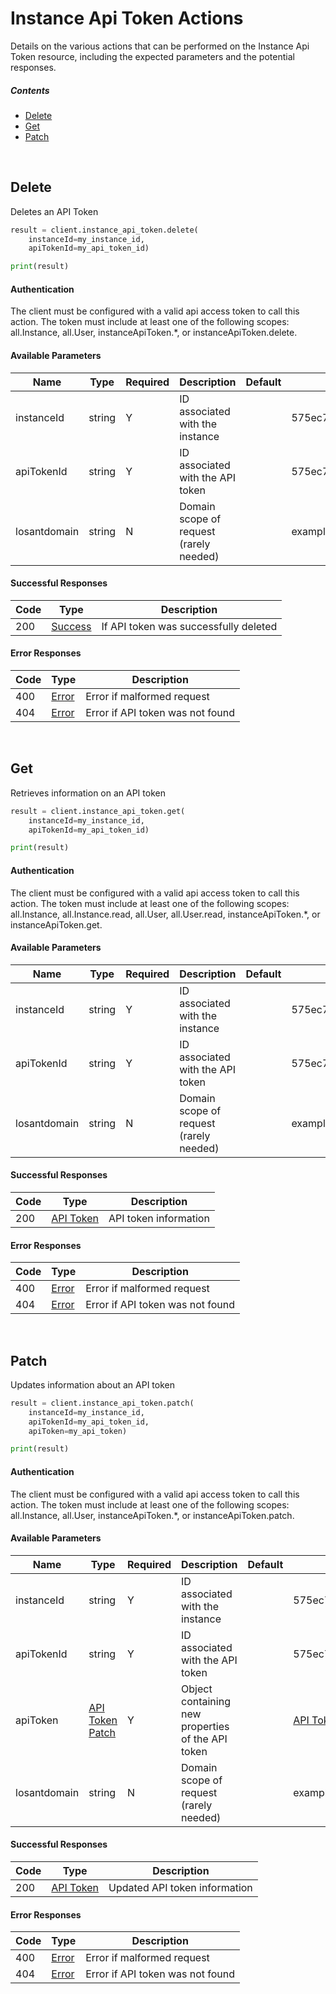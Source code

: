 # Instance Api Token Actions

Details on the various actions that can be performed on the
Instance Api Token resource, including the expected
parameters and the potential responses.

##### Contents

*   [Delete](#delete)
*   [Get](#get)
*   [Patch](#patch)

<br/>

## Delete

Deletes an API Token

```python
result = client.instance_api_token.delete(
    instanceId=my_instance_id,
    apiTokenId=my_api_token_id)

print(result)
```

#### Authentication
The client must be configured with a valid api access token to call this
action. The token must include at least one of the following scopes:
all.Instance, all.User, instanceApiToken.*, or instanceApiToken.delete.

#### Available Parameters

| Name | Type | Required | Description | Default | Example |
| ---- | ---- | -------- | ----------- | ------- | ------- |
| instanceId | string | Y | ID associated with the instance |  | 575ec7417ae143cd83dc4a96 |
| apiTokenId | string | Y | ID associated with the API token |  | 575ec7417ae143cd83dc4a95 |
| losantdomain | string | N | Domain scope of request (rarely needed) |  | example.com |

#### Successful Responses

| Code | Type | Description |
| ---- | ---- | ----------- |
| 200 | [Success](_schemas.md#success) | If API token was successfully deleted |

#### Error Responses

| Code | Type | Description |
| ---- | ---- | ----------- |
| 400 | [Error](_schemas.md#error) | Error if malformed request |
| 404 | [Error](_schemas.md#error) | Error if API token was not found |

<br/>

## Get

Retrieves information on an API token

```python
result = client.instance_api_token.get(
    instanceId=my_instance_id,
    apiTokenId=my_api_token_id)

print(result)
```

#### Authentication
The client must be configured with a valid api access token to call this
action. The token must include at least one of the following scopes:
all.Instance, all.Instance.read, all.User, all.User.read, instanceApiToken.*, or instanceApiToken.get.

#### Available Parameters

| Name | Type | Required | Description | Default | Example |
| ---- | ---- | -------- | ----------- | ------- | ------- |
| instanceId | string | Y | ID associated with the instance |  | 575ec7417ae143cd83dc4a96 |
| apiTokenId | string | Y | ID associated with the API token |  | 575ec7417ae143cd83dc4a95 |
| losantdomain | string | N | Domain scope of request (rarely needed) |  | example.com |

#### Successful Responses

| Code | Type | Description |
| ---- | ---- | ----------- |
| 200 | [API Token](_schemas.md#api-token) | API token information |

#### Error Responses

| Code | Type | Description |
| ---- | ---- | ----------- |
| 400 | [Error](_schemas.md#error) | Error if malformed request |
| 404 | [Error](_schemas.md#error) | Error if API token was not found |

<br/>

## Patch

Updates information about an API token

```python
result = client.instance_api_token.patch(
    instanceId=my_instance_id,
    apiTokenId=my_api_token_id,
    apiToken=my_api_token)

print(result)
```

#### Authentication
The client must be configured with a valid api access token to call this
action. The token must include at least one of the following scopes:
all.Instance, all.User, instanceApiToken.*, or instanceApiToken.patch.

#### Available Parameters

| Name | Type | Required | Description | Default | Example |
| ---- | ---- | -------- | ----------- | ------- | ------- |
| instanceId | string | Y | ID associated with the instance |  | 575ec7417ae143cd83dc4a96 |
| apiTokenId | string | Y | ID associated with the API token |  | 575ec7417ae143cd83dc4a95 |
| apiToken | [API Token Patch](_schemas.md#api-token-patch) | Y | Object containing new properties of the API token |  | [API Token Patch Example](_schemas.md#api-token-patch-example) |
| losantdomain | string | N | Domain scope of request (rarely needed) |  | example.com |

#### Successful Responses

| Code | Type | Description |
| ---- | ---- | ----------- |
| 200 | [API Token](_schemas.md#api-token) | Updated API token information |

#### Error Responses

| Code | Type | Description |
| ---- | ---- | ----------- |
| 400 | [Error](_schemas.md#error) | Error if malformed request |
| 404 | [Error](_schemas.md#error) | Error if API token was not found |
